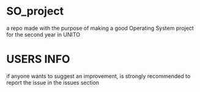 # SO_project
a repo made with the purpose of making a good Operating System project for the second year in UNITO

# USERS INFO
if anyone wants to suggest an improvement, is strongly recommended to report the issue in the issues section
